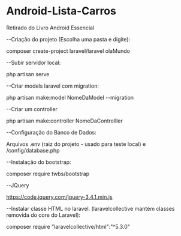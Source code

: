 # Android-Lista-Carros
Retirado do Livro  Android Essencial

--Criação do projeto (Escolha uma pasta e digite):

composer create-project laravel/laravel olaMundo

--Subir servidor local:

php artisan serve

--Criar models laravel com migration:

php artisan make:model NomeDaModel --migration

--Criar um controller

php artisan make:controller NomeDaControlller

--Configuração do Banco de Dados:

Arquivos .env (raiz do projeto - usado para teste local) e /config/database.php

--Instalação do bootstrap:

composer require twbs/bootstrap

--JQuery

https://code.jquery.com/jquery-3.4.1.min.js

--Instalar classe HTML no laravel. (laravelcollective mantém classes removida do core do Laravel):

composer require "laravelcollective/html":"^5.3.0"
